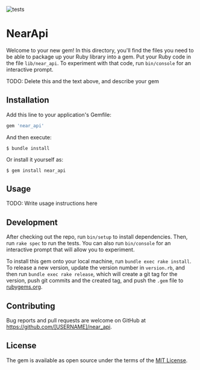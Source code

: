 ![tests](https://github.com/near-rails-guide/near_api/actions/workflows/ci.yml/badge.svg)
# NearApi

Welcome to your new gem! In this directory, you'll find the files you need to be able to package up your Ruby library into a gem. Put your Ruby code in the file `lib/near_api`. To experiment with that code, run `bin/console` for an interactive prompt.

TODO: Delete this and the text above, and describe your gem

## Installation

Add this line to your application's Gemfile:

```ruby
gem 'near_api'
```

And then execute:

    $ bundle install

Or install it yourself as:

    $ gem install near_api

## Usage

TODO: Write usage instructions here

## Development

After checking out the repo, run `bin/setup` to install dependencies. Then, run `rake spec` to run the tests. You can also run `bin/console` for an interactive prompt that will allow you to experiment.

To install this gem onto your local machine, run `bundle exec rake install`. To release a new version, update the version number in `version.rb`, and then run `bundle exec rake release`, which will create a git tag for the version, push git commits and the created tag, and push the `.gem` file to [rubygems.org](https://rubygems.org).

## Contributing

Bug reports and pull requests are welcome on GitHub at https://github.com/[USERNAME]/near_api.

## License

The gem is available as open source under the terms of the [MIT License](https://opensource.org/licenses/MIT).
